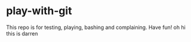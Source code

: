# play-with-git
This repo is for testing, playing, bashing and complaining.  Have fun!
oh hi
this is darren
